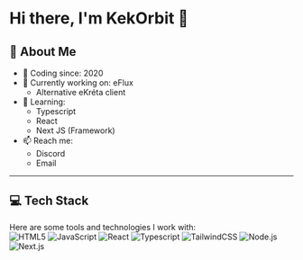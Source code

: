 # Hi there, I'm KekOrbit 👋

## 🚀 About Me
- 📅 Coding since: 2020
- 🔭 Currently working on: eFlux
  - Alternative eKréta client
- 🌱 Learning:
  - Typescript
  - React
  - Next JS (Framework)
- 📫 Reach me:
  - Discord
  - Email

---

## 💻 Tech Stack
Here are some tools and technologies I work with:\
![HTML5](https://img.shields.io/badge/HTML5-E34F26?style=for-the-badge&logo=html5&logoColor=white)
![JavaScript](https://img.shields.io/badge/-JavaScript-F7DF1E?style=for-the-badge&logo=javascript&logoColor=black)
![React](https://img.shields.io/badge/-React-61DAFB?style=for-the-badge&logo=react&logoColor=black)
![Typescript](https://img.shields.io/badge/-Typescript-0047AB?style=for-the-badge&logo=typescript&logoColor=white)
![TailwindCSS](https://img.shields.io/badge/TailwindCSS-38B2AC?style=for-the-badge&logo=tailwindcss&logoColor=white)
![Node.js](https://img.shields.io/badge/Node.js-339933?style=for-the-badge&logo=nodedotjs&logoColor=white)
![Next.js](https://img.shields.io/badge/Next.js-000000?style=for-the-badge&logo=nextdotjs&logoColor=white)

